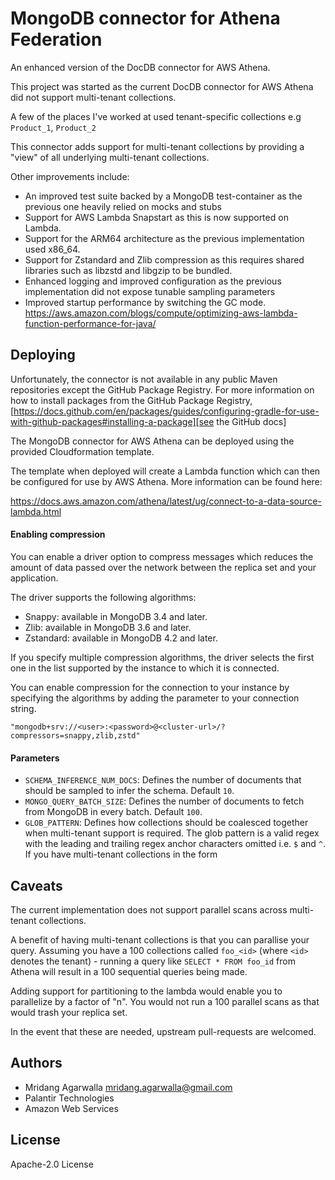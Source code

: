 # MongoDB connector for Athena Federation

An enhanced version of the DocDB connector for AWS Athena.

This project was started as the current DocDB connector for AWS Athena did
not support multi-tenant collections.

A few of the places I've worked at used tenant-specific collections e.g `Product_1`, `Product_2`

This connector adds support for multi-tenant collections by providing a "view" of all
underlying multi-tenant collections.

Other improvements include:

* An improved test suite backed by a MongoDB test-container as the previous one heavily relied on mocks and stubs
* Support for AWS Lambda Snapstart as this is now supported on Lambda.
* Support for the ARM64 architecture as the previous implementation used x86_64.
* Support for Zstandard and Zlib compression as this requires shared libraries such as libzstd and libgzip to be bundled.
* Enhanced logging and improved configuration as the previous implementation did not expose tunable sampling parameters
* Improved startup performance by switching the GC mode. https://aws.amazon.com/blogs/compute/optimizing-aws-lambda-function-performance-for-java/

## Deploying

Unfortunately, the connector is not available in any public Maven repositories except the GitHub Package Registry.
For more information on how to install packages from the GitHub Package
Registry, [https://docs.github.com/en/packages/guides/configuring-gradle-for-use-with-github-packages#installing-a-package][see the GitHub docs]

The MongoDB connector for AWS Athena can be deployed using the provided
Cloudformation template.

The template when deployed will create a Lambda function which can then be
configured for use by AWS Athena. More information can be found here:

https://docs.aws.amazon.com/athena/latest/ug/connect-to-a-data-source-lambda.html

#### Enabling compression

You can enable a driver option to compress messages which reduces the amount of
data passed over the network between the replica set and your application.

The driver supports the following algorithms:

* Snappy: available in MongoDB 3.4 and later.
* Zlib: available in MongoDB 3.6 and later.
* Zstandard: available in MongoDB 4.2 and later.

If you specify multiple compression algorithms, the driver selects the
first one in the list supported by the instance to which it is connected.

You can enable compression for the connection to your instance by specifying
the algorithms by adding the parameter to your connection string.

`"mongodb+srv://<user>:<password>@<cluster-url>/?compressors=snappy,zlib,zstd"`

#### Parameters

* `SCHEMA_INFERENCE_NUM_DOCS`: Defines the number of documents that should be
  sampled to infer the schema. Default `10`.
* `MONGO_QUERY_BATCH_SIZE`: Defines the number of documents to fetch from MongoDB
  in every batch. Default `100`.
* `GLOB_PATTERN`: Defines how collections should be coalesced together
  when multi-tenant support is required. The glob pattern is a valid regex with
  the leading and trailing regex anchor characters omitted i.e. `$` and `^`.
  If you have multi-tenant collections in the form

## Caveats

The current implementation does not support parallel scans across multi-tenant
collections.

A benefit of having multi-tenant collections is that you can parallise your query.
Assuming you have a 100 collections called `foo_<id>` (where `<id>` denotes the
tenant) - running a query like `SELECT * FROM foo_id` from Athena will result in
a 100 sequential queries being made.

Adding support for partitioning to the lambda would enable you to parallelize by a
factor of "n". You would not run a 100 parallel scans as that would trash your
replica set.

In the event that these are needed, upstream pull-requests are welcomed.

## Authors

* Mridang Agarwalla <mridang.agarwalla@gmail.com>
* Palantir Technologies
* Amazon Web Services

## License

Apache-2.0 License

[see the GitHub docs]: https://docs.github.com/en/packages/guides/configuring-gradle-for-use-with-github-packages#installing-a-package

